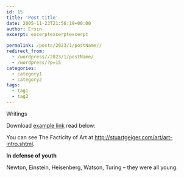```yaml
---
id: 15
title: 'Post title'
date: 2005-11-23T21:56:19+00:00
author: Ersin
excerpt: excerptexcerptexcerpt

permalink: /posts/2023/1/postName// 
redirect_from:
  - /wordpress//2023/1/postName/
  - /wordpress/?p=15
categories:
  - category1
  - category2
tags:
  - tag1
  - tag2
---
```

Writings

Download [example link](http://www.google.com) read below:

You can see The Facticity of Art at <http://stuartgeiger.com/art/art-intro.shtml>.

**In defense of youth**

Newton, Einstein, Heisenberg, Watson, Turing – they were all young.



<!--more-->